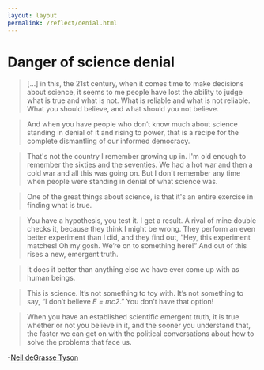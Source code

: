 ```yaml
---
layout: layout
permalink: /reflect/denial.html
---
```


# Danger of science denial 

> [...] in this, the 21st century, when it comes time to make decisions about science, it seems to me people have lost the ability to judge what is true and what is not. What is reliable and what is not reliable. What you should believe, and what should you not believe.  

> And when you have people who don’t know much about science standing in denial of it and rising to power, that is a recipe for the complete dismantling of our informed democracy.  

> That's not the country I remember growing up in. I'm old enough to remember the sixties and the seventies. We had a hot war and then a cold war and all this was going on. But I don't remember any time when people were standing in denial of what science was.  

> One of the great things about science, is that it's an entire exercise in finding what is true.  

> You have a hypothesis, you test it. I get a result. A rival of mine double checks it, because they think I might be wrong. They perform an even better experiment than I did, and they find out, “Hey, this experiment matches! Oh my gosh. We’re on to something here!” And out of this rises a new, emergent truth.  

> It does it better than anything else we have ever come up with as human beings.  

> This is science. It’s not something to toy with. It’s not something to say, “I don’t believe *E = mc2*.” You don’t have that option!  

> When you have an established scientific emergent truth, it is true whether or not you believe in it, and the sooner you understand that, the faster we can get on with the political conversations about how to solve the problems that face us.    

-[Neil deGrasse Tyson](https://en.wikipedia.org/wiki/Neil_deGrasse_Tyson)
